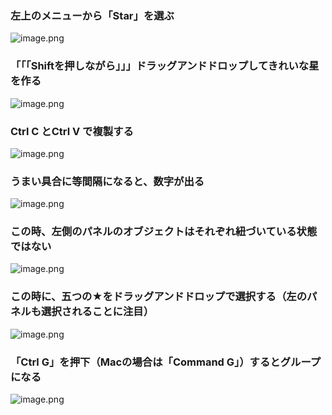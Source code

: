 <!--
title:   Figma入門【グループ化】
tags:    figma
id:      0bb669bc33540322b6c8
private: false
-->
### 左上のメニューから「Star」を選ぶ

![image.png](https://qiita-image-store.s3.ap-northeast-1.amazonaws.com/0/1678228/04bf0265-f29e-fa17-5b6a-865b8acb61ec.png)


### 「「「Shiftを押しながら」」」ドラッグアンドドロップしてきれいな星を作る

![image.png](https://qiita-image-store.s3.ap-northeast-1.amazonaws.com/0/1678228/519fc8ce-ced7-95fe-6430-f257aed61db1.png)


### Ctrl C とCtrl V で複製する

![image.png](https://qiita-image-store.s3.ap-northeast-1.amazonaws.com/0/1678228/75975a7c-c2a1-dd28-5fc3-8047a4271704.png)

### うまい具合に等間隔になると、数字が出る

![image.png](https://qiita-image-store.s3.ap-northeast-1.amazonaws.com/0/1678228/1fda23b2-b451-d294-4d68-d41621e556dc.png)

### この時、左側のパネルのオブジェクトはそれぞれ紐づいている状態ではない

![image.png](https://qiita-image-store.s3.ap-northeast-1.amazonaws.com/0/1678228/b56f40e8-b1f0-e255-2d90-f48e1137069c.png)

### この時に、五つの★をドラッグアンドドロップで選択する（左のパネルも選択されることに注目）

![image.png](https://qiita-image-store.s3.ap-northeast-1.amazonaws.com/0/1678228/e76c2f71-659a-f8f2-825e-fa4f054fb5bc.png)


### 「Ctrl G」を押下（Macの場合は「Command G」）するとグループになる

![image.png](https://qiita-image-store.s3.ap-northeast-1.amazonaws.com/0/1678228/5538de3e-2358-8933-fd12-32b5941d8ac5.png)